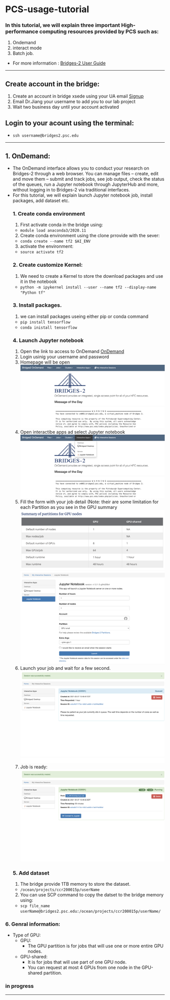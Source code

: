 # PCS-usage-tutorial
### In this tutorial, we will explain three important High-performance computing resources provided by PCS such as:
1. Ondemand
2. interact mode
3. Batch job.
- For more information : [Bridges-2 User Guide](https://www.psc.edu/resources/bridges-2/user-guide-2/)
-----------------------------------------------------------------------------------------------------------------------------------------------------------------
## Create account in the bridge:
  1. Create an account in bridge xsede using your UA email
		[Signup](https://portal.xsede.org/my-xsede#/guest)
  2. Email Dr.Jiang your username to add you to our lab project
  3. Wait two business day until your account activated  
## Login to your acount using the terminal:
- `ssh username@bridges2.psc.edu`
-----------------------------------------------------------------------------------------------------------------------------------------------------------------
## 1. OnDemand:
- The OnDemand interface allows you to conduct your research on Bridges-2 through a web browser. You can manage files – create, edit and move them – submit and track jobs, see job output, check the status of the queues, run a Jupyter notebook through JupyterHub and more, without logging in to Bridges-2 via traditional interfaces.
- For this tutorial, we will explain launch Jupyter notebook job, install packages, add dataset etc.
  ### 1. Create conda environment
  1. First activate conda in the bridge using:
  - `module load anaconda3/2020.11`
  2. Create conda environment using the clone prrovide with the sever:
  - `conda create --name tf2 $AI_ENV`
  3. activate the environment:
  - `source activate tf2`
  ### 2. Create customize Kernel:
  1. We need to create a Kernel to store the download packages and use it in the notebook
  - `python -m ipykernel install --user --name tf2 --display-name "Python tf"`
  ### 3. Install packages. 
  1. we can install packages useing either pip or conda command
  - `pip install tensorflow`
  - `conda inistall tensorflow`
  ### 4. Launch Jupyter notebook 
  1. Open the link to access to OnDemand [OnDemand](https://ondemand.bridges2.psc.edu/)
  2. Login usinig your username and password
  3. Homepage will be open 
  ![image](https://github.com/spatialdatasciencegroup/PCS-Bridge2-tutorial/blob/main/images/brige_homepage.png)
  4. Open interactibe apps ad select Jupyter notebook
  ![image](https://github.com/spatialdatasciencegroup/PCS-Bridge2-tutorial/blob/main/images/interactive_apps.png)
  5. Fill the form with your job detail (Note: their are some limitation for each Partition as you see in the GPU summary 
  ![Alt text](https://github.com/spatialdatasciencegroup/PCS-Bridge2-tutorial/blob/main/images/GPU_nodes.png?raw=true "GPU nodes")
  ![image](https://github.com/spatialdatasciencegroup/PCS-Bridge2-tutorial/blob/main/images/Launch_job.png)
  6. Launch your job and wait for a few second.
  ![image](https://github.com/spatialdatasciencegroup/PCS-Bridge2-tutorial/blob/main/images/Wait_accept.png)
  7. Job is ready: 
  ![image](https://github.com/spatialdatasciencegroup/PCS-Bridge2-tutorial/blob/main/images/notebook_ready.png)
  ### 5. Add dataset
  1. The bridge provide 1TB memory to store the dataset. 
  - `/ocean/projects/ccr200015p/userName`
  2. You can use SCP command to copy the datset to the bridge memory using:
  - `scp file_name userName@bridges2.psc.edu:/ocean/projects/ccr200015p/userName/`

### 6. Genral information:
-  Type of GPU:
	- GPU:	
		- The GPU partition is for jobs that will use one or more entire GPU nodes.
	- GPU-shared:
		- It is for jobs that will use part of one GPU node. 
		- You can request at most 4 GPUs from one node in the GPU-shared partition.

### in progress
-------------------------------------------------------------------------------------------------------------------------------------------------------------------





